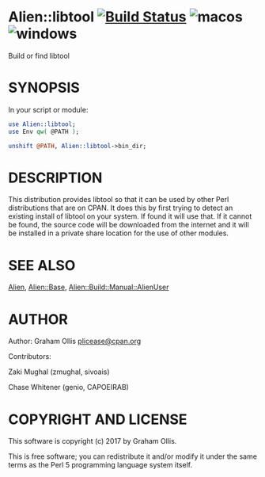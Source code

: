 # Alien::libtool [![Build Status](https://secure.travis-ci.org/Perl5-Alien/Alien-libtool.png)](http://travis-ci.org/Perl5-Alien/Alien-libtool) ![macos](https://github.com/Perl5-Alien/Alien-libtool/workflows/macos/badge.svg) ![windows](https://github.com/Perl5-Alien/Alien-libtool/workflows/windows/badge.svg)

Build or find libtool

# SYNOPSIS

In your script or module:

```perl
use Alien::libtool;
use Env qw( @PATH );

unshift @PATH, Alien::libtool->bin_dir;
```

# DESCRIPTION

This distribution provides libtool so that it can be used by other
Perl distributions that are on CPAN.  It does this by first trying to
detect an existing install of libtool on your system.  If found it
will use that.  If it cannot be found, the source code will be downloaded
from the internet and it will be installed in a private share location
for the use of other modules.

# SEE ALSO

[Alien](https://metacpan.org/pod/Alien), [Alien::Base](https://metacpan.org/pod/Alien::Base), [Alien::Build::Manual::AlienUser](https://metacpan.org/pod/Alien::Build::Manual::AlienUser)

# AUTHOR

Author: Graham Ollis <plicease@cpan.org>

Contributors:

Zaki Mughal (zmughal, sivoais)

Chase Whitener (genio, CAPOEIRAB)

# COPYRIGHT AND LICENSE

This software is copyright (c) 2017 by Graham Ollis.

This is free software; you can redistribute it and/or modify it under
the same terms as the Perl 5 programming language system itself.
